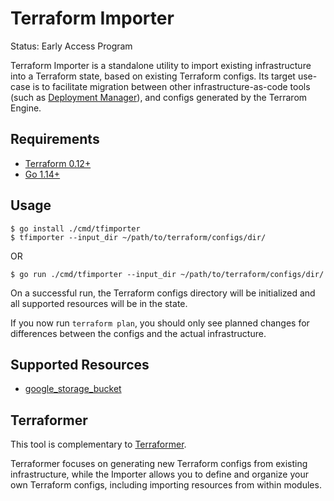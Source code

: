# Terraform Importer

Status: Early Access Program

Terraform Importer is a standalone utility to import existing infrastructure
into a Terraform state, based on existing Terraform configs. Its target use-case
is to facilitate migration between other infrastructure-as-code tools (such as
[Deployment Manager](https://cloud.google.com/deployment-manager)), and configs
generated by the Terrarom Engine.

## Requirements

-   [Terraform 0.12+](https://www.terraform.io/downloads.html)
-   [Go 1.14+](https://golang.org/dl/)

## Usage

```
$ go install ./cmd/tfimporter
$ tfimporter --input_dir ~/path/to/terraform/configs/dir/
```

OR

```
$ go run ./cmd/tfimporter --input_dir ~/path/to/terraform/configs/dir/
```

On a successful run, the Terraform configs directory will be initialized and all
supported resources will be in the state.

If you now run `terraform plan`, you should only see planned changes for
differences between the configs and the actual infrastructure.

## Supported Resources

*   [google_storage_bucket](https://www.terraform.io/docs/providers/google/r/storage_bucket.html)

## Terraformer

This tool is complementary to
[Terraformer](https://github.com/GoogleCloudPlatform/terraformer).

Terraformer focuses on generating new Terraform configs from existing
infrastructure, while the Importer allows you to define and organize your own
Terraform configs, including importing resources from within modules.
